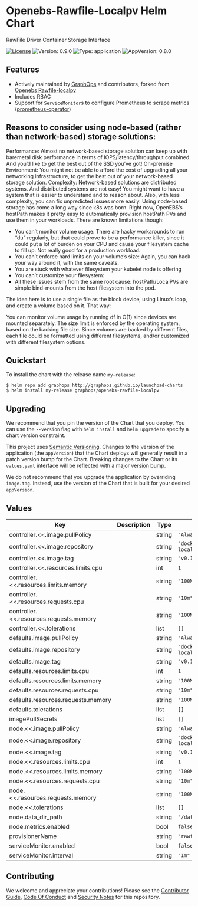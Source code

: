 # Openebs-Rawfile-Localpv Helm Chart

RawFile Driver Container Storage Interface

[![License](https://img.shields.io/badge/License-Apache%202.0-blue.svg)](https://opensource.org/licenses/Apache-2.0) ![Version: 0.9.0](https://img.shields.io/badge/Version-0.9.0-informational?style=flat-square) ![Type: application](https://img.shields.io/badge/Type-application-informational?style=flat-square) ![AppVersion: 0.8.0](https://img.shields.io/badge/AppVersion-0.8.0-informational?style=flat-square)

## Features

- Actively maintained by [GraphOps](https://graphops.xyz) and contributors, forked from [Openebs Rawfile-localpv](https://github.com/openebs/rawfile-localpv)
- Includes RBAC
- Support for `ServiceMonitor`s to configure Prometheus to scrape metrics ([prometheus-operator](https://github.com/prometheus-operator/prometheus-operator))

## Reasons to consider using node-based (rather than network-based) storage solutions:

Performance: Almost no network-based storage solution can keep up with baremetal disk performance in terms of IOPS/latency/throughput combined. And you’d like to get the best out of the SSD you’ve got!
On-premise Environment: You might not be able to afford the cost of upgrading all your networking infrastructure, to get the best out of your network-based storage solution.
Complexity: Network-based solutions are distributed systems. And distributed systems are not easy! You might want to have a system that is easier to understand and to reason about. Also, with less complexity, you can fix unpredicted issues more easily.
Using node-based storage has come a long way since k8s was born. Right now, OpenEBS’s hostPath makes it pretty easy to automatically provision hostPath PVs and use them in your workloads. There are known limitations though:

- You can’t monitor volume usage: There are hacky workarounds to run “du” regularly, but that could prove to be a performance killer, since it could put a lot of burden on your CPU and cause your filesystem cache to fill up. Not really good for a production workload.
- You can’t enforce hard limits on your volume’s size: Again, you can hack your way around it, with the same caveats.
- You are stuck with whatever filesystem your kubelet node is offering
- You can’t customize your filesystem:
- All these issues stem from the same root cause: hostPath/LocalPVs are simple bind-mounts from the host filesystem into the pod.

The idea here is to use a single file as the block device, using Linux’s loop, and create a volume based on it. That way:

You can monitor volume usage by running df in O(1) since devices are mounted separately.
The size limit is enforced by the operating system, based on the backing file size.
Since volumes are backed by different files, each file could be formatted using different filesystems, and/or customized with different filesystem options.

## Quickstart

To install the chart with the release name `my-release`:

```console
$ helm repo add graphops http://graphops.github.io/launchpad-charts
$ helm install my-release graphops/openebs-rawfile-localpv
```

## Upgrading

We recommend that you pin the version of the Chart that you deploy. You can use the `--version` flag with `helm install` and `helm upgrade` to specify a chart version constraint.

This project uses [Semantic Versioning](https://semver.org/). Changes to the version of the application (the `appVersion`) that the Chart deploys will generally result in a patch version bump for the Chart. Breaking changes to the Chart or its `values.yaml` interface will be reflected with a major version bump.

We do not recommend that you upgrade the application by overriding `image.tag`. Instead, use the version of the Chart that is built for your desired `appVersion`.

## Values

| Key | Description | Type | Default |
|-----|-------------|------|---------|
 | controller.<<.image.pullPolicy |  | string | `"Always"` |
 | controller.<<.image.repository |  | string | `"docker.io/openebs/rawfile-localpv"` |
 | controller.<<.image.tag |  | string | `"v0.11.0"` |
 | controller.<<.resources.limits.cpu |  | int | `1` |
 | controller.<<.resources.limits.memory |  | string | `"100Mi"` |
 | controller.<<.resources.requests.cpu |  | string | `"10m"` |
 | controller.<<.resources.requests.memory |  | string | `"100Mi"` |
 | controller.<<.tolerations |  | list | `[]` |
 | defaults.image.pullPolicy |  | string | `"Always"` |
 | defaults.image.repository |  | string | `"docker.io/openebs/rawfile-localpv"` |
 | defaults.image.tag |  | string | `"v0.11.0"` |
 | defaults.resources.limits.cpu |  | int | `1` |
 | defaults.resources.limits.memory |  | string | `"100Mi"` |
 | defaults.resources.requests.cpu |  | string | `"10m"` |
 | defaults.resources.requests.memory |  | string | `"100Mi"` |
 | defaults.tolerations |  | list | `[]` |
 | imagePullSecrets |  | list | `[]` |
 | node.<<.image.pullPolicy |  | string | `"Always"` |
 | node.<<.image.repository |  | string | `"docker.io/openebs/rawfile-localpv"` |
 | node.<<.image.tag |  | string | `"v0.11.0"` |
 | node.<<.resources.limits.cpu |  | int | `1` |
 | node.<<.resources.limits.memory |  | string | `"100Mi"` |
 | node.<<.resources.requests.cpu |  | string | `"10m"` |
 | node.<<.resources.requests.memory |  | string | `"100Mi"` |
 | node.<<.tolerations |  | list | `[]` |
 | node.data_dir_path |  | string | `"/data"` |
 | node.metrics.enabled |  | bool | `false` |
 | provisionerName |  | string | `"rawfile.csi.openebs.io"` |
 | serviceMonitor.enabled |  | bool | `false` |
 | serviceMonitor.interval |  | string | `"1m"` |

## Contributing

We welcome and appreciate your contributions! Please see the [Contributor Guide](/CONTRIBUTING.md), [Code Of Conduct](/CODE_OF_CONDUCT.md) and [Security Notes](/SECURITY.md) for this repository.